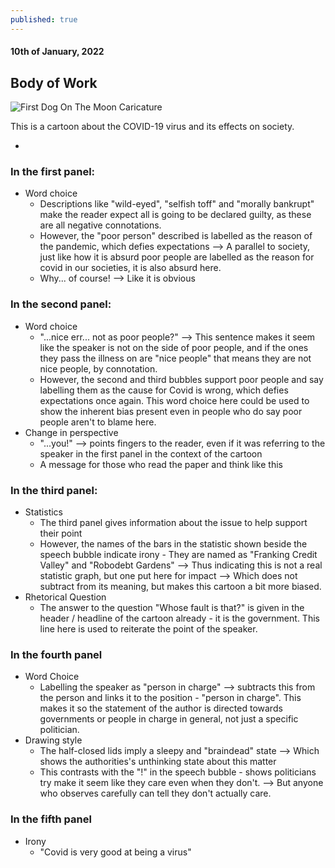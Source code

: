 ```yaml
---
published: true
---
```

#### 10th of January, 2022

## Body of Work

![First Dog On The Moon Caricature](https://firstdogonthemoon.com.au/wp-content/uploads/2021/10/TheMoralOfTheCovidStory-800x1304.jpg)

This is a cartoon about the COVID-19 virus and its effects on society.

- 

### In the first panel:
- Word choice
	- Descriptions like "wild-eyed", "selfish toff" and "morally bankrupt" make the reader expect all is going to be declared guilty, as these are all negative connotations.
    - However, the "poor person" described is labelled as the reason of the pandemic, which defies expectations --> A parallel to society, just like how it is absurd poor people are labelled as the reason for covid in our societies, it is also absurd here.
    - Why... of course! --> Like it is obvious 

### In the second panel:
- Word choice 
	- "...nice err... not as poor people?" --> This sentence makes it seem like the speaker is not on the side of poor people, and if the ones they pass the illness on are "nice people" that means they are not nice people, by connotation.
    - However, the second and third bubbles support poor people and say labelling them as the cause for Covid is wrong, which defies expectations once again. This word choice here could be used to show the inherent bias present even in people who do say poor people aren't to blame here.
- Change in perspective
	- "...you!" --> points fingers to the reader, even if it was referring to the speaker in the first panel in the context of the cartoon
   	- A message for those who read the paper and think like this

### In the third panel:
- Statistics
	- The third panel gives information about the issue to help support their point
    - However, the names of the bars in the statistic shown beside the speech bubble indicate irony - They are named as "Franking Credit Valley" and "Robodebt Gardens" --> Thus indicating this is not a real statistic graph, but one put here for impact --> Which does not subtract from its meaning, but makes this cartoon a bit more biased.
- Rhetorical Question
	- The answer to the question "Whose fault is that?" is given in the header / headline of the cartoon already - it is the government. This line here is used to reiterate the point of the speaker.
    
### In the fourth panel
- Word Choice
	- Labelling the speaker as "person in charge" --> subtracts this from the person and links it to the position - "person in charge". This makes it so the statement of the author is directed towards governments or people in charge in general, not just a specific politician.
- Drawing style
	- The half-closed lids imply a sleepy and "braindead" state --> Which shows the authorities's unthinking state about this matter
    - This contrasts with the "!" in the speech bubble - shows politicians try make it seem like they care even when they don't. --> But anyone who observes carefully can tell they don't actually care.
    
### In the fifth panel
- Irony 
	- "Covid is very good at being a virus" 
    
